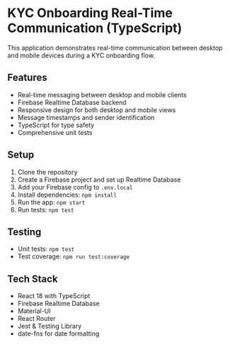 # KYC Onboarding Real-Time Communication (TypeScript)

This application demonstrates real-time communication between desktop and mobile devices during a KYC onboarding flow.

## Features

- Real-time messaging between desktop and mobile clients
- Firebase Realtime Database backend
- Responsive design for both desktop and mobile views
- Message timestamps and sender identification
- TypeScript for type safety
- Comprehensive unit tests

## Setup

1. Clone the repository
2. Create a Firebase project and set up Realtime Database
3. Add your Firebase config to `.env.local`
4. Install dependencies: `npm install`
5. Run the app: `npm start`
6. Run tests: `npm test`

## Testing

- Unit tests: `npm test`
- Test coverage: `npm run test:coverage`

## Tech Stack

- React 18 with TypeScript
- Firebase Realtime Database
- Material-UI
- React Router
- Jest & Testing Library
- date-fns for date formatting

